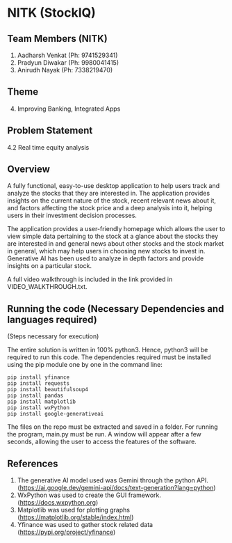 # NITK (StockIQ)

## Team Members (NITK)
1. Aadharsh Venkat (Ph: 9741529341)
2. Pradyun Diwakar (Ph: 9980041415)
3. Anirudh Nayak (Ph: 7338219470)

## Theme
4. Improving Banking, Integrated Apps

## Problem Statement
4.2 Real time equity analysis

## Overview
A fully functional, easy-to-use desktop application to help users track and analyze the stocks that they are interested in. The application provides insights on the current nature of the stock, recent relevant news about it, and factors affecting the stock price and a deep analysis into it, helping users in their investment decision processes.

The application provides a user-friendly homepage which allows the user to view simple data pertaining to the stock at a glance about the stocks they are interested in and general news about other stocks and the stock market in general, which may help users in choosing new stocks to invest in. Generative AI has been used to analyze in depth factors and provide insights on a particular stock.

A full video walkthrough is included in the link provided in VIDEO_WALKTHROUGH.txt.

## Running the code (Necessary Dependencies and languages required)
(Steps necessary for execution)

The entire solution is written in 100% python3. Hence, python3 will be required to run this code. The dependencies required must be installed using the pip module one by one in the command line:
```
pip install yfinance
pip install requests
pip install beautifulsoup4
pip install pandas
pip install matplotlib
pip install wxPython
pip install google-generativeai
```
The files on the repo must be extracted and saved in a folder.
For running the program, main.py must be run.
A window will appear after a few seconds, allowing the user to access the features of the software.

## References

1. The generative AI model used was Gemini through the python API. (https://ai.google.dev/gemini-api/docs/text-generation?lang=python)
2. WxPython was used to create the GUI framework. (https://docs.wxpython.org)
3. Matplotlib was used for plotting graphs (https://matplotlib.org/stable/index.html)
4. Yfinance was used to gather stock related data (https://pypi.org/project/yfinance)
